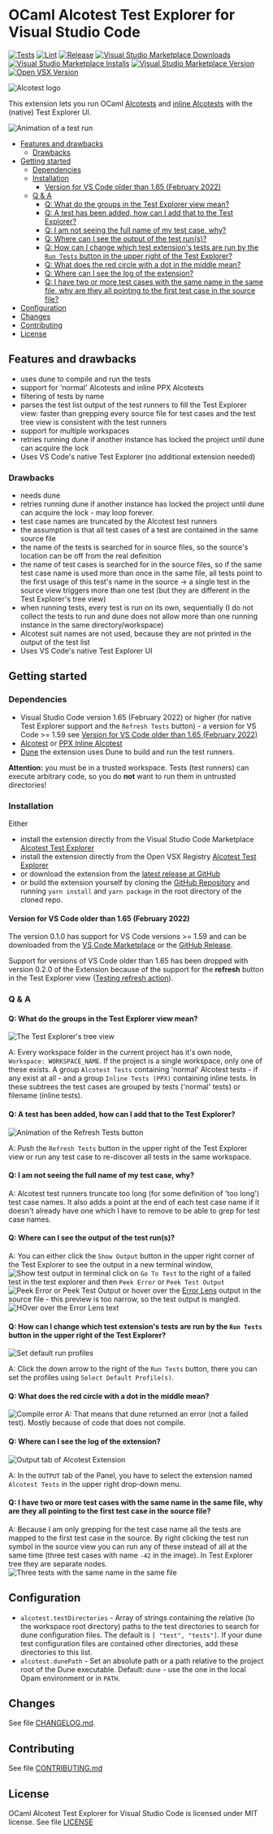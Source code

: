 # OCaml Alcotest Test Explorer for Visual Studio Code

[![Tests](https://github.com/Release-Candidate/vscode-ocaml-alcotest-test-adapter/actions/workflows/test.yml/badge.svg)](https://github.com/Release-Candidate/vscode-ocaml-alcotest-test-adapter/actions/workflows/test.yml)
[![Lint](https://github.com/Release-Candidate/vscode-ocaml-alcotest-test-adapter/actions/workflows/lint.yml/badge.svg)](https://github.com/Release-Candidate/vscode-ocaml-alcotest-test-adapter/actions/workflows/lint.yml)
[![Release](https://github.com/Release-Candidate/vscode-ocaml-alcotest-test-adapter/actions/workflows/release.yml/badge.svg)](https://github.com/Release-Candidate/vscode-ocaml-alcotest-test-adapter/actions/workflows/release.yml)
[![Visual Studio Marketplace Downloads](https://img.shields.io/visual-studio-marketplace/d/Release-Candidate.vscode-ocaml-alcotest-test-adapter)](https://marketplace.visualstudio.com/items?itemName=release-candidate.vscode-ocaml-alcotest-test-adapter)
[![Visual Studio Marketplace Installs](https://img.shields.io/visual-studio-marketplace/i/Release-Candidate.vscode-ocaml-alcotest-test-adapter)](https://marketplace.visualstudio.com/items?itemName=release-candidate.vscode-ocaml-alcotest-test-adapter)
[![Visual Studio Marketplace Version](https://img.shields.io/visual-studio-marketplace/v/Release-Candidate.vscode-ocaml-alcotest-test-adapter)](https://marketplace.visualstudio.com/items?itemName=release-candidate.vscode-ocaml-alcotest-test-adapter)
[![Open VSX Version](https://img.shields.io/open-vsx/v/Release-Candidate/vscode-ocaml-alcotest-test-adapter)](https://open-vsx.org/extension/Release-Candidate/vscode-ocaml-alcotest-test-adapter)

![Alcotest logo](./images/alcotest-logo_rect.png)

This extension lets you run OCaml [Alcotests](https://github.com/mirage/alcotest) and [inline Alcotests](https://gitlab.com/gopiandcode/ppx-inline-alcotest) with the (native) Test Explorer UI.

![Animation of a test run](https://raw.githubusercontent.com/Release-Candidate/vscode-ocaml-alcotest-test-adapter/main/images/run_tests.gif)

- [Features and drawbacks](#features-and-drawbacks)
  - [Drawbacks](#drawbacks)
- [Getting started](#getting-started)
  - [Dependencies](#dependencies)
  - [Installation](#installation)
    - [Version for VS Code older than 1.65 (February 2022)](#version-for-vs-code-older-than-165-february-2022)
  - [Q \& A](#q--a)
    - [Q: What do the groups in the Test Explorer view mean?](#q-what-do-the-groups-in-the-test-explorer-view-mean)
    - [Q: A test has been added, how can I add that to the Test Explorer?](#q-a-test-has-been-added-how-can-i-add-that-to-the-test-explorer)
    - [Q: I am not seeing the full name of my test case, why?](#q-i-am-not-seeing-the-full-name-of-my-test-case-why)
    - [Q: Where can I see the output of the test run(s)?](#q-where-can-i-see-the-output-of-the-test-runs)
    - [Q: How can I change which test extension's tests are run by the `Run Tests` button in the upper right of the Test Explorer?](#q-how-can-i-change-which-test-extensions-tests-are-run-by-the-run-tests-button-in-the-upper-right-of-the-test-explorer)
    - [Q: What does the red circle with a dot in the middle mean?](#q-what-does-the-red-circle-with-a-dot-in-the-middle-mean)
    - [Q: Where can I see the log of the extension?](#q-where-can-i-see-the-log-of-the-extension)
    - [Q: I have two or more test cases with the same name in the same file, why are they all pointing to the first test case in the source file?](#q-i-have-two-or-more-test-cases-with-the-same-name-in-the-same-file-why-are-they-all-pointing-to-the-first-test-case-in-the-source-file)
- [Configuration](#configuration)
- [Changes](#changes)
- [Contributing](#contributing)
- [License](#license)

## Features and drawbacks

- uses dune to compile and run the tests
- support for 'normal' Alcotests and inline PPX Alcotests
- filtering of tests by name
- parses the test list output of the test runners to fill the Test Explorer view: faster than grepping every source file for test cases and the test tree view is consistent with the test runners
- support for multiple workspaces
- retries running dune if another instance has locked the project until dune can acquire the lock
- Uses VS Code's native Test Explorer (no additional extension needed)

### Drawbacks

- needs dune
- retries running dune if another instance has locked the project until dune can acquire the lock - may loop forever.
- test case names are truncated by the Alcotest test runners
- the assumption is that all test cases of a test are contained in the same source file
- the name of the tests is searched for in source files, so the source's location can be off from the real definition
- the name of test cases is searched for in the source files, so if the same test case name is used more than once in the same file, all tests point to the first usage of this test's name in the source -> a single test in the source view triggers more than one test (but they are different in the Test Explorer's tree view)
- when running tests, every test is run on its own, sequentially (I do not collect the tests to run and dune does not allow more than one running instance in the same directory/workspace)
- Alcotest suit names are not used, because they are not printed in the output of the test list
- Uses VS Code's native Test Explorer UI

## Getting started

### Dependencies

- Visual Studio Code version 1.65 (February 2022) or higher (for native Test Explorer support and the `Refresh Tests` button) - a version for VS Code >= 1.59 see [Version for VS Code older than 1.65 (February 2022)](#version-for-vs-code-older-than-165-february-2022)
- [Alcotest](<https://github.com/mirage/alcotest>) or [PPX Inline Alcotest](https://gitlab.com/gopiandcode/ppx-inline-alcotest)
- [Dune](https://dune.build/) the extension uses Dune to build and run the test runners.

**Attention:** you must be in a trusted workspace. Tests (test runners) can execute arbitrary code, so you do **not** want to run them in untrusted directories!

### Installation

Either

- install the extension directly from the Visual Studio Code Marketplace [Alcotest Test Explorer](https://marketplace.visualstudio.com/items?itemName=release-candidate.vscode-ocaml-alcotest-test-adapter)
- install the extension directly from the Open VSX Registry [Alcotest Test Explorer](https://open-vsx.org/extension/Release-Candidate/vscode-ocaml-alcotest-test-adapter)
- or download the extension from the [latest release at GitHub](https://github.com/Release-Candidate/vscode-ocaml-alcotest-test-adapter/releases/latest)
- or build the extension yourself by cloning the [GitHub Repository](https://github.com/Release-Candidate/vscode-ocaml-alcotest-test-adapter) and running `yarn install` and `yarn package` in the root directory of the cloned repo.

#### Version for VS Code older than 1.65 (February 2022)

The version 0.1.0 has support for VS Code versions >= 1.59 and can be downloaded from the [VS Code Marketplace](https://marketplace.visualstudio.com/_apis/public/gallery/publishers/release-candidate/vsextensions/vscode-ocaml-alcotest-test-adapter/0.1.0/vspackage) or the [GitHub Release](https://github.com/Release-Candidate/vscode-ocaml-alcotest-test-adapter/releases/tag/v0.1.0).

Support for versions of VS Code older than 1.65 has been dropped with version 0.2.0 of the Extension because of the support for the **refresh** button in the Test Explorer view ([Testing refresh action](https://code.visualstudio.com/updates/v1_65#_testing-refresh-action-and-sorttext)).

### Q & A

#### Q: What do the groups in the Test Explorer view mean?

![The Test Explorer's tree view](https://raw.githubusercontent.com/Release-Candidate/vscode-ocaml-alcotest-test-adapter/main/images/treeview.png)

A: Every workspace folder in the current project has it's own node, `Workspace: WORKSPACE_NAME`. If the project is a single workspace, only one of these exists. A group `Alcotest Tests` containing 'normal' Alcotest tests - if any exist at all - and a group `Inline Tests (PPX)` containing inline tests. In these subtrees the test cases are grouped by tests ('normal' tests) or filename (inline tests).

#### Q: A test has been added, how can I add that to the Test Explorer?

![Animation of the Refresh Tests button](https://raw.githubusercontent.com/Release-Candidate/vscode-ocaml-alcotest-test-adapter/main/images/refresh_tests.gif)

A: Push the `Refresh Tests` button in the upper right of the Test Explorer view or run any test case to re-discover all tests in the same workspace.

#### Q: I am not seeing the full name of my test case, why?

A: Alcotest test runners truncate too long (for some definition of 'too long') test case names. It also adds a point at the end of each test case name if it doesn't already have one which I have to remove to be able to grep for test case names.

#### Q: Where can I see the output of the test run(s)?

A: You can either click the `Show Output` button in the upper right corner of the Test Explorer to see the output in a new terminal window,
![Show test output in terminal](https://raw.githubusercontent.com/Release-Candidate/vscode-ocaml-alcotest-test-adapter/main/images/test_output_terminal.png)
click on `Go To Test` to the right of a failed test in the test explorer and then `Peek Error` or `Peek Test Output`
![Peek Error or Peek Test Output](https://raw.githubusercontent.com/Release-Candidate/vscode-ocaml-alcotest-test-adapter/main/images/peek_error.png)
or hover over the [Error Lens](https://marketplace.visualstudio.com/items?itemName=usernamehw.errorlens) output in the source file - this preview is too narrow, so the test output is mangled.
![HOver over the Error Lens text](https://raw.githubusercontent.com/Release-Candidate/vscode-ocaml-alcotest-test-adapter/main/images/hover_error_lens.png)

#### Q: How can I change which test extension's tests are run by the `Run Tests` button in the upper right of the Test Explorer?

![Set default run profiles](https://raw.githubusercontent.com/Release-Candidate/vscode-ocaml-alcotest-test-adapter/main/images/run_profiles.png)

A: Click the down arrow to the right of the `Run Tests` button, there you can set the profiles using `Select Default Profile(s)`.

#### Q: What does the red circle with a dot in the middle mean?

![Compile error](https://raw.githubusercontent.com/Release-Candidate/vscode-ocaml-alcotest-test-adapter/main/images/compile_error.png)
A: That means that dune returned an error (not a failed test). Mostly because of code that does not compile.

#### Q: Where can I see the log of the extension?

![Output tab of Alcotest Extension](https://raw.githubusercontent.com/Release-Candidate/vscode-ocaml-alcotest-test-adapter/main/images/output.png)

A: In the `OUTPUT` tab of the Panel, you have to select the extension named `Alcotest Tests` in the upper right drop-down menu.

#### Q: I have two or more test cases with the same name in the same file, why are they all pointing to the first test case in the source file?

A: Because I am only grepping for the test case name all the tests are mapped to the first test case in the source. By right clicking the test run symbol in the source view you can run any of these instead of all at the same time (three test cases with name `-42` in the image). In Test Explorer tree they are separate nodes.
![Three tests with the same name in the same file](https://raw.githubusercontent.com/Release-Candidate/vscode-ocaml-alcotest-test-adapter/main/images/same_name.png)

## Configuration

- `alcotest.testDirectories` - Array of strings containing the relative (to the workspace root directory) paths to the test directories to search for dune configuration files. The default is `[ "test", "tests"]`. If your dune test configuration files are contained other directories, add these directories to this list.
- `alcotest.dunePath` - Set an absolute path or a path relative to the project root of the Dune executable. Default: `dune` - use the one in the local Opam environment or in `PATH`.

## Changes

See file [CHANGELOG.md](CHANGELOG.md).

## Contributing

See file [CONTRIBUTING.md](CONTRIBUTING.md)

## License

OCaml Alcotest Test Explorer for Visual Studio Code is licensed under MIT license. See file [LICENSE](LICENSE)
